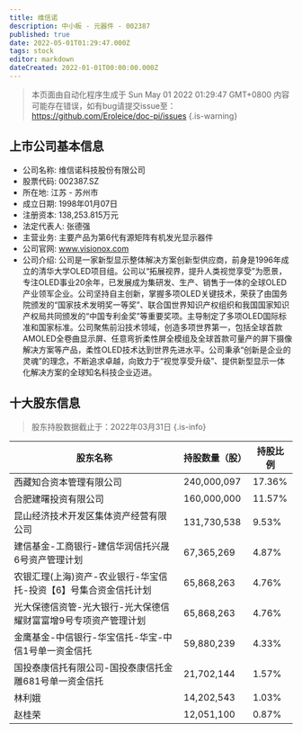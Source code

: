 ```yaml
---
title: 维信诺
description: 中小板 - 元器件 - 002387
published: true
date: 2022-05-01T01:29:47.000Z
tags: stock
editor: markdown
dateCreated: 2022-01-01T00:00:00.000Z
---
```


> 本页面由自动化程序生成于 Sun May 01 2022 01:29:47 GMT+0800
> 内容可能存在错误，如有bug请提交issue至：https://github.com/Eroleice/doc-pi/issues
{.is-warning}

## 上市公司基本信息
- 公司名称: 维信诺科技股份有限公司
- 股票代码: 002387.SZ
- 所在地: 江苏 - 苏州市
- 成立日期: 1998年01月07日
- 注册资本: 138,253.815万元
- 法定代表人: 张德强
- 主营业务: 主要产品为第6代有源矩阵有机发光显示器件
- 公司官网: www.visionox.com
- 公司介绍: 公司是一家新型显示整体解决方案创新型供应商，前身是1996年成立的清华大学OLED项目组。公司以“拓展视界，提升人类视觉享受”为愿景，专注OLED事业20余年，已发展成为集研发、生产、销售于一体的全球OLED产业领军企业。公司坚持自主创新，掌握多项OLED关键技术，荣获了由国务院颁发的“国家技术发明奖一等奖”、联合国世界知识产权组织和我国国家知识产权局共同颁发的“中国专利金奖”等重要奖项。主导制定了多项OLED国际标准和国家标准。公司聚焦前沿技术领域，创造多项世界第一，包括全球首款AMOLED全卷曲显示屏、任意弯折柔性屏全模组及全球首款可量产的屏下摄像解决方案等产品，柔性OLED技术达到世界先进水平。公司秉承“创新是企业的灵魂”的理念，不断追求卓越，向致力于“视觉享受升级”、提供新型显示一体化解决方案的全球知名科技企业迈进。


## 十大股东信息
> 股东持股数据截止于：2022年03月31日
{.is-info}

| 股东名称 | 持股数量（股） | 持股比例 |
| --- | --- | --- |
| 西藏知合资本管理有限公司 | 240,000,097 | 17.36% |
| 合肥建曙投资有限公司 | 160,000,000 | 11.57% |
| 昆山经济技术开发区集体资产经营有限公司 | 131,730,538 | 9.53% |
| 建信基金-工商银行-建信华润信托兴晟6号资产管理计划 | 67,365,269 | 4.87% |
| 农银汇理(上海)资产-农业银行-华宝信托-投资【6】号集合资金信托计划 | 65,868,263 | 4.76% |
| 光大保德信资管-光大银行-光大保德信耀财富富增9号专项资产管理计划 | 65,868,263 | 4.76% |
| 金鹰基金-中信银行-华宝信托-华宝-中信1号单一资金信托 | 59,880,239 | 4.33% |
| 国投泰康信托有限公司-国投泰康信托金雕681号单一资金信托 | 21,702,144 | 1.57% |
| 林利娥 | 14,202,543 | 1.03% |
| 赵桂荣 | 12,051,100 | 0.87% |




